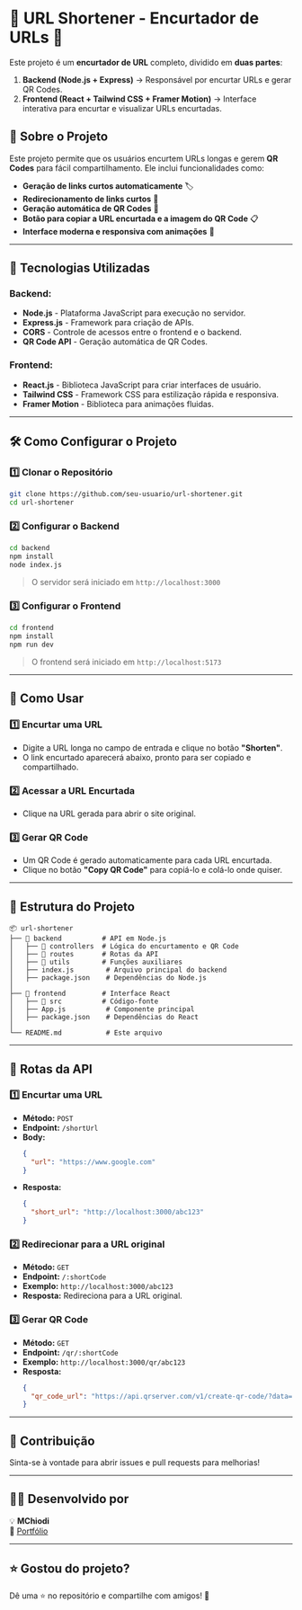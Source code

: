 # 🔗 URL Shortener - Encurtador de URLs 🚀

Este projeto é um **encurtador de URL** completo, dividido em **duas partes**:

1. **Backend (Node.js + Express)** → Responsável por encurtar URLs e gerar QR Codes.
2. **Frontend (React + Tailwind CSS + Framer Motion)** → Interface interativa para encurtar e visualizar URLs encurtadas.

## 📌 **Sobre o Projeto**
Este projeto permite que os usuários encurtem URLs longas e gerem **QR Codes** para fácil compartilhamento. Ele inclui funcionalidades como:
- **Geração de links curtos automaticamente** 🏷️
- **Redirecionamento de links curtos** 🔄
- **Geração automática de QR Codes** 📲
- **Botão para copiar a URL encurtada e a imagem do QR Code** 📋
- **Interface moderna e responsiva com animações** 🎨

---

## 🚀 **Tecnologias Utilizadas**
### **Backend:**
- **Node.js** - Plataforma JavaScript para execução no servidor.
- **Express.js** - Framework para criação de APIs.
- **CORS** - Controle de acessos entre o frontend e o backend.
- **QR Code API** - Geração automática de QR Codes.

### **Frontend:**
- **React.js** - Biblioteca JavaScript para criar interfaces de usuário.
- **Tailwind CSS** - Framework CSS para estilização rápida e responsiva.
- **Framer Motion** - Biblioteca para animações fluidas.

---

## 🛠️ **Como Configurar o Projeto**
### **1️⃣ Clonar o Repositório**
```bash
git clone https://github.com/seu-usuario/url-shortener.git
cd url-shortener
```

### **2️⃣ Configurar o Backend**
```bash
cd backend
npm install
node index.js
```
> O servidor será iniciado em `http://localhost:3000`

### **3️⃣ Configurar o Frontend**
```bash
cd frontend
npm install
npm run dev
```
> O frontend será iniciado em `http://localhost:5173`

---

## 🎯 **Como Usar**
### **1️⃣ Encurtar uma URL**
- Digite a URL longa no campo de entrada e clique no botão **"Shorten"**.
- O link encurtado aparecerá abaixo, pronto para ser copiado e compartilhado.

### **2️⃣ Acessar a URL Encurtada**
- Clique na URL gerada para abrir o site original.

### **3️⃣ Gerar QR Code**
- Um QR Code é gerado automaticamente para cada URL encurtada.
- Clique no botão **"Copy QR Code"** para copiá-lo e colá-lo onde quiser.

---

## 📂 **Estrutura do Projeto**
```
📦 url-shortener
├── 📁 backend          # API em Node.js
│   ├── 📁 controllers  # Lógica do encurtamento e QR Code
│   ├── 📁 routes       # Rotas da API
│   ├── 📁 utils        # Funções auxiliares
│   ├── index.js        # Arquivo principal do backend
│   ├── package.json    # Dependências do Node.js
│
├── 📁 frontend         # Interface React
│   ├── 📁 src          # Código-fonte
│   ├── App.js          # Componente principal
│   ├── package.json    # Dependências do React
│
└── README.md           # Este arquivo
```

---

## 📖 **Rotas da API**
### **1️⃣ Encurtar uma URL**
- **Método:** `POST`
- **Endpoint:** `/shortUrl`
- **Body:**
  ```json
  {
    "url": "https://www.google.com"
  }
  ```
- **Resposta:**
  ```json
  {
    "short_url": "http://localhost:3000/abc123"
  }
  ```

### **2️⃣ Redirecionar para a URL original**
- **Método:** `GET`
- **Endpoint:** `/:shortCode`
- **Exemplo:** `http://localhost:3000/abc123`
- **Resposta:** Redireciona para a URL original.

### **3️⃣ Gerar QR Code**
- **Método:** `GET`
- **Endpoint:** `/qr/:shortCode`
- **Exemplo:** `http://localhost:3000/qr/abc123`
- **Resposta:**
  ```json
  {
    "qr_code_url": "https://api.qrserver.com/v1/create-qr-code/?data=https://www.google.com&size=150x150"
  }
  ```

---

## 🤝 **Contribuição**
Sinta-se à vontade para abrir issues e pull requests para melhorias!

---

## 👨‍💻 **Desenvolvido por**
💡 **MChiodi**  
🔗 [Portfólio](https://matheuschiodi.github.io/Portfolio/)  

---

## ⭐ **Gostou do projeto?**
Dê uma ⭐ no repositório e compartilhe com amigos! 🚀
